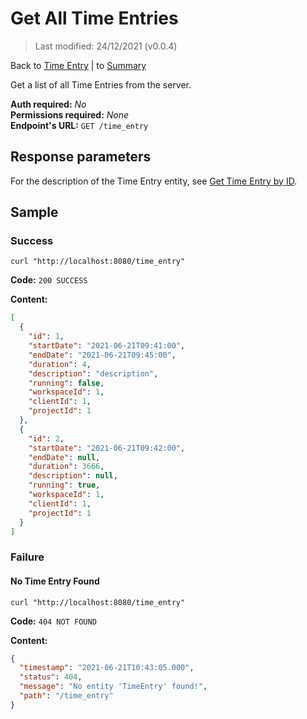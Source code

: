# Get All Time Entries

> Last modified: 24/12/2021 (v0.0.4)

Back to [Time Entry](../Time%20Entry.md) | to [Summary](../../README.md)

Get a list of all Time Entries from the server.

**Auth required:** _No_  
**Permissions required:** _None_  
**Endpoint's URL:** `GET /time_entry`

## Response parameters

For the description of the Time Entry entity, see [Get Time Entry by ID](Get-Time-Entry-by-ID.md).

## Sample

### Success

```shell
curl "http://localhost:8080/time_entry"
```

**Code:** `200 SUCCESS`

**Content:**

```json
[
  {
    "id": 1,
    "startDate": "2021-06-21T09:41:00",
    "endDate": "2021-06-21T09:45:00",
    "duration": 4,
    "description": "description",
    "running": false,
    "workspaceId": 1,
    "clientId": 1,
    "projectId": 1
  },
  {
    "id": 2,
    "startDate": "2021-06-21T09:42:00",
    "endDate": null,
    "duration": 3666,
    "description": null,
    "running": true,
    "workspaceId": 1,
    "clientId": 1,
    "projectId": 1
  }
]
```

### Failure

#### No Time Entry Found

```shell
curl "http://localhost:8080/time_entry"
```

**Code:** `404 NOT FOUND`

**Content:**

```json
{
  "timestamp": "2021-06-21T10:43:05.000",
  "status": 404,
  "message": "No entity 'TimeEntry' found!",
  "path": "/time_entry"
}
```
